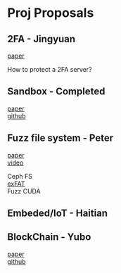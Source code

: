 # Proj Proposals

## 2FA - Jingyuan

[paper](https://www.usenix.org/system/files/conference/usenixsecurity17/sec17-reaves_paper.pdf)

How to protect a 2FA server? 

## Sandbox - Completed

[paper](https://www.usenix.org/legacy/publications/library/proceedings/sec96/full_papers/goldberg/goldberg.pdf)  
[github](https://github.com/DataCorrupted/sandbox)

## Fuzz file system - Peter

[paper](https://taesoo.kim/pubs/2019/xu:janus.pdf)  
[video](https://www.youtube.com/watch?v=UbzZDjk2lsI)  

Ceph FS  
[exFAT](https://en.wikipedia.org/wiki/ExFAT)  
Fuzz CUDA  

## Embeded/IoT - Haitian

## BlockChain - Yubo

[paper](https://bitcoin.org/bitcoin.pdf)  
[github](https://github.com/ecs251-w19-ucdavis/Blockchain)  